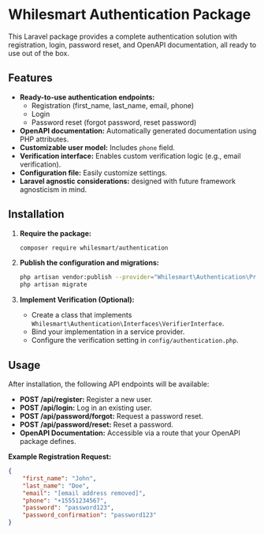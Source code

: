 # Whilesmart Authentication Package

This Laravel package provides a complete authentication solution with registration, login, password reset, and OpenAPI documentation, all ready to use out of the box.

## Features

* **Ready-to-use authentication endpoints:**
    * Registration (first\_name, last\_name, email, phone)
    * Login
    * Password reset (forgot password, reset password)
* **OpenAPI documentation:** Automatically generated documentation using PHP attributes.
* **Customizable user model:** Includes `phone` field.
* **Verification interface:** Enables custom verification logic (e.g., email verification).
* **Configuration file:** Easily customize settings.
* **Laravel agnostic considerations:** designed with future framework agnosticism in mind.

## Installation

1.  **Require the package:**

    ```bash
    composer require whilesmart/authentication
    ```

2.  **Publish the configuration and migrations:**

    ```bash
    php artisan vendor:publish --provider="Whilesmart\Authentication\Providers\AuthenticationServiceProvider"
    php artisan migrate
    ```

3.  **Implement Verification (Optional):**
    * Create a class that implements `Whilesmart\Authentication\Interfaces\VerifierInterface`.
    * Bind your implementation in a service provider.
    * Configure the verification setting in `config/authentication.php`.

## Usage

After installation, the following API endpoints will be available:

* **POST /api/register:** Register a new user.
* **POST /api/login:** Log in an existing user.
* **POST /api/password/forgot:** Request a password reset.
* **POST /api/password/reset:** Reset a password.
* **OpenAPI Documentation:** Accessible via a route that your OpenAPI package defines.

**Example Registration Request:**

```json
{
    "first_name": "John",
    "last_name": "Doe",
    "email": "[email address removed]",
    "phone": "+15551234567",
    "password": "password123",
    "password_confirmation": "password123"
}

